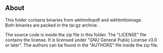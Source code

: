 ## About

This folder contains binaries from wkhtmltopdf and wkhtmltoimage.  
Both binaries are packed in the tar.gz archive.

The source code is inside the zip file in this folder. The "LICENSE" file contains the license. It is licensed under "GNU General Public License v3.0 or later". The authors can be found in the "AUTHORS" file inside the zip file.
